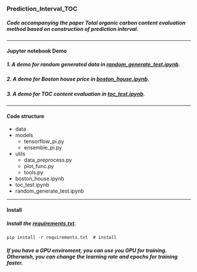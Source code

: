 ### Prediction_Interval_TOC
#####  Code accompanying the paper Total organic carbon content evaluation method based on construction of prediction interval.
***
#### Jupyter notebook Demo
##### 1. A demo for random generated data in [random_generate_test.ipynb](random_generate_test.ipynb).

##### 2. A demo for Boston house price in [boston_house.ipynb](boston_house.ipynb).
##### 3. A demo for TOC content evaluation in [toc_test.ipynb](toc_test.ipynb).
***
#### Code structure
* data 
* models
    * tensorflow_pi.py
    * ensemble_pi.py
* utils
    * data_preprocess.py
    * plot_func.py
    * tools.py
* boston_house.ipynb
* toc_test.ipynb
* random_generate_test.ipynb
***
#### Install
##### Install the [requirements.txt](requirements.txt).

`pip install -r requirements.txt  # install`

##### If you have a GPU enviroment, you can use you GPU for training. Otherwish, you can change the learning rate and epochs for training faster.

